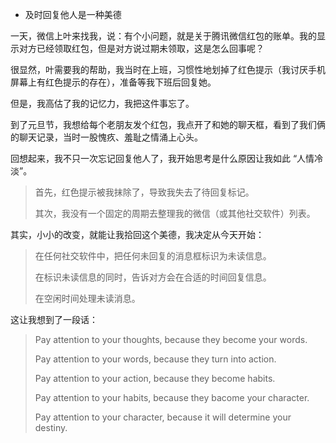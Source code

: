 - 及时回复他人是一种美德

一天，微信上叶来找我，说：有个小问题，就是关于腾讯微信红包的账单。我的显示对方已经领取红包，但是对方说过期未领取，这是怎么回事呢？

很显然，叶需要我的帮助，我当时在上班，习惯性地划掉了红色提示（我讨厌手机屏幕上有红色提示的存在），准备等我下班后回复她。

但是，我高估了我的记忆力，我把这件事忘了。

到了元旦节，我想给每个老朋友发个红包，我点开了和她的聊天框，看到了我们俩的聊天记录，当时一股愧疚、羞耻之情涌上心头。

回想起来，我不只一次忘记回复他人了，我开始思考是什么原因让我如此 “人情冷淡”。

> 首先，红色提示被我抹除了，导致我失去了待回复标记。
>
> 其次，我没有一个固定的周期去整理我的微信（或其他社交软件）列表。

其实，小小的改变，就能让我拾回这个美德，我决定从今天开始：

> 在任何社交软件中，把任何未回复的消息框标识为未读信息。
>
> 在标识未读信息的同时，告诉对方会在合适的时间回复信息。
>
> 在空闲时间处理未读消息。

这让我想到了一段话：

> Pay attention to your thoughts, because they become your words.
>
> Pay attention to your words, because they turn into action.
>
> Pay attention to your action, because they become habits.
>
> Pay attention to your habits, because they bacome your character.
>
> Pay attention to your character, because it will determine your destiny.